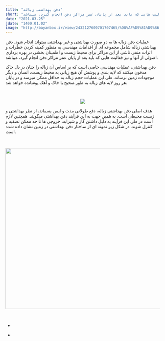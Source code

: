 ```yaml
---
title: "دفن بهداشتی زباله"
short: "عملیات دفن زباله ها به دو صورت بهداشتی و غیر بهداشتی میتواند انجام شود. دفن بهداشتی زباله شامل مجموعه ای از اقدامات مهندسی به منظور کمینه کردن خطرات و اثرات منفی ناشی از این مراکز برای محیط زیست و اطمینان بخشی در بهره برداری اصولی از آنها و نیز فعالیت هایی که باید بعد از پایان عمر مراکز دفن انجام گیرد، میباشد."
date: "2021.03.25"
jdate: "1400.01.02"
image: "http://bayanbox.ir/view/2432127609701707465/%D8%AF%D9%81%D9%86.jpg"
---
```


<div class="post">
<div class="body align"><div class="cnt">
<p>عملیات دفن زباله ها به دو صورت بهداشتی و غیر بهداشتی میتواند انجام شود. دفن بهداشتی زباله شامل مجموعه ای از اقدامات مهندسی به منظور کمینه کردن خطرات و اثرات منفی ناشی از این مراکز برای محیط زیست و اطمینان بخشی در بهره برداری اصولی از آنها و نیز فعالیت هایی که باید بعد از پایان عمر مراکز دفن انجام گیرد، میباشد.</p>
<p>دفن بهداشتی، عملیات مهندسی خاصی است که بر اساس آن زباله را چنان در دل خاک مدفون میکنند که لایه بندی و پوشش آن هیچ زیانی به محیط زیست، انسان و دیگر موجودات زمین نرساند. طی این عملیات حجم زباله به حداقل ممکن میرسد و در پایان هر روز لایه های زباله به طور صحیح با خاک و آهک پوشانده خواهد شد.</p>
<p style="text-align: center;">&nbsp;</p>
<p style="text-align: center;"><img src="http://bayanbox.ir/preview/6523762669005694105/%D8%AF%D9%81%D9%862.jpg"></p>
<p>هدف اصلی دفن بهداشتی زباله، دفع طولانی مدت و ایمن پسماند، از نظر بهداشتی و زیست محیطی است. به همین جهت به این فرآیند دفن بهداشتی میگویند. همچنین لازم است در طی این فرآیند به دلیل داشتن گاز و شیرابه، خروجی ها تا حد ممکن تصفیه و کنترل شوند. در شکل زیر نمونه ای از ساختار دفن بهداشتی در زمین نشان داده شده است.</p>
<p>&nbsp;</p>
<div style="text-align: center;">

<img height="525" width="700" src="//bayanbox.ir/view/2432127609701707465/%D8%AF%D9%81%D9%86.jpg">

</div>
<p>&nbsp;</p>
</div></div>
<div class="post_detail">
<div class="cnt">
<div class="det_left">
<ul>
<li class="nobg"><span class="date"></span></li>
</ul>
</div>
<div class="det_right">
<ul>
<li><span class="author"></span></li>
</ul>
</div>
<div class="clear"></div>
</div>
</div></div>
